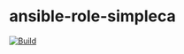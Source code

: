 # ansible-role-simpleca

[![Build](https://github.com/noveris-inf/ansible-role-simpleca/workflows/Build/badge.svg)](https://github.com/noveris-inf/ansible-role-simpleca/actions?query=workflow%3A.github%2Fworkflows%2Fbuild.yaml)

